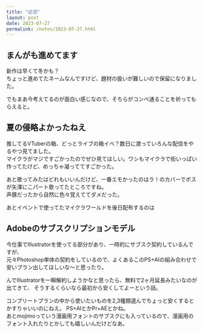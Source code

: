 ```yaml
---
title: "近況"
layout: post
date: 2023-07-27
permalink: /notes/2023-07-27.html
---
```

## まんがも進めてます ##
新作は早くて冬かも？  
ちょっと進めてたネームなんですけど、題材の扱いが難しいので保留になりました。
  
でもまあ今考えてるのが面白い感じなので、そちらがコンペ通ることを祈ってもらえると。


## 夏の侵略よかったねえ ##
推してるVTuberの箱、どっとライブの箱イベ？数日に渡っていろんな配信をやるやつ見てました。  
マイクラがマジですごかったのでぜひ見てほしい。ワシもマイクラで街いっぱい作ってたけど、めっちゃ凝っててすごかった。  

あと歌ってみたはどれもいいんだけど、一番エモかったのはラ！のカバーでボスが矢澤にこパート歌ってたところですね。  
声豚だったから自然に色々覚えててダメだった。

あとイベントで使ってたマイクラワールドを後日配布するのは

## Adobeのサブスクリプションモデル ##
今仕事でIllustratorを使ってる部分があり、一時的にサブスク契約しているんですが、  
元々Photoshop単体の契約をしているので、よくあるこのPS+AIの組み合わせで安いプラン出してほしいな〜と思ったり。  
  
んでIllustratorを一瞬解約しようかなと思ったら、無料で2ヶ月延長みたいなのが出てきて、
そうするくらいなら最初から安くしてよーという話。
  
コンプリートプランの中から使いたいものを2,3種類選んでちょっと安くするとかすりゃいいのにねえ。
PS+AIとかPr+AEとかね。  
あとmojimoっていう漫画用フォントのサブスクにも入っているので、漫画用のフォント入れたりとかしても嬉しいんだけどなあ。